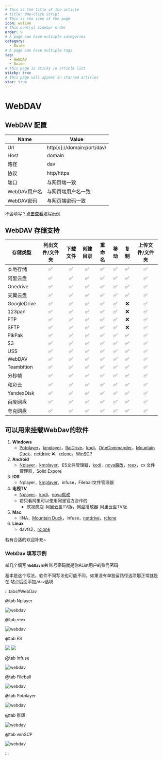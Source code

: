 ```yaml
---
# This is the title of the article
# title: One-click Script
# This is the icon of the page
icon: waline
# This control sidebar order
order: 9
# A page can have multiple categories
category:
  - Guide
# A page can have multiple tags
tag:
  - WebDAV
  - Guide
# this page is sticky in article list
sticky: true
# this page will appear in starred articles
star: true
---
```


# WebDAV

## **WebDAV 配置**

| Name     | Value                       |
| -------- | --------------------------- |
| Url      | http[s]\://domain:port/dav/ |
| Host     | domain                      |
| 路径     | dav                         |
| 协议     | http/https                  |
| 端口     | 与网页端一致                 |
| WebDAV用户名 | 与网页端用户名一致          |
| WebDAV密码 | 与网页端密码一致            |

不会填写？[点击查看填写示例](#webdav-填写示例)

## **WebDAV 存储支持**

| 存储类型          | 列出文件/文件夹 | 下载文件 | 创建目录 | 重命名 | 移动 | 复制 | 上传文件/文件夹 |
| ---------------- | :--: | :------: | :---: | :----: | :--: | :--: | :----: |
| 本地存储          |  ✅  |    ✅    |  ✅   |   ✅   |  ✅  |  ✅  |   ✅   |
| 阿里云盘          |  ✅  |    ✅    |  ✅   |   ✅   |  ✅  |  ✅  |   ✅   |
| Onedrive         |  ✅  |    ✅    |  ✅   |   ✅   |  ✅  |  ✅  |   ✅   |
| 天翼云盘          |  ✅  |    ✅    |  ✅   |   ✅   |  ✅  |  ✅  |   ✅   |
| GoogleDrive      |  ✅  |    ✅    |  ✅   |   ✅   |  ✅  |  ❌  |   ✅   |
| 123pan           |  ✅  |    ✅    |  ✅   |   ✅   |  ✅  |  ❌  |   ✅   |
| FTP              |  ✅  |    ✅    |  ✅   |   ✅   |  ✅  |  ❌  |   ✅   |
| SFTP             |  ✅  |    ✅    |  ✅   |   ✅   |  ✅  |  ❌  |   ✅   |
| PikPak           |  ✅  |    ✅    |  ✅   |   ✅   |  ✅  |  ✅  |   ✅   |
| S3               |  ✅  |    ✅    |  ✅   |   ✅   |  ✅  |  ✅  |   ✅   |
| USS              |  ✅  |    ✅    |  ✅   |   ✅   |  ✅  |  ✅  |   ✅   |
| WebDAV           |  ✅  |    ✅    |  ✅   |   ✅   |  ✅  |  ✅  |   ✅   |
| Teambition       |  ✅  |    ✅    |  ✅   |   ✅   |  ✅  |  ✅  |   ✅   |
| 分秒帧           |  ✅  |    ✅    |  ✅   |   ✅   |  ✅  |  ✅  |   ✅   |
| 和彩云           |  ✅  |    ✅    |  ✅   |   ✅   |  ✅  |  ✅  |   ✅   |
| YandexDisk       |  ✅  |    ✅    |  ✅   |   ✅   |  ✅  |  ✅  |   ✅   |
| 百度网盘          |  ✅  |    ✅    |  ✅   |   ✅   |  ✅  |  ✅  |   ✅   |
| 夸克网盘          |  ✅  |    ✅    |  ✅   |   ✅   |  ✅  |  ✅  |   ✅   |

## **可以用来挂载WebDav的软件**

1. **Windows**
   - [Potplayer](https://potplayer.daum.net/)，[kmplayer](https://www.kmplayer.com/home)，[RaiDrive](https://www.raidrive.com/)，[kodi](https://kodi.tv/download)，[OneCommander](https://www.onecommander.com/)，[Mountain Duck](https://mountainduck.io/)，[netdrive](https://www.netdrive.net/) :x:，[rclone](https://rclone.org/)，[WinSCP](https://winscp.net/)
2. **Android**
   - [Nplayer](https://www.aliyundrive.com/s/cf3p39UXkxa)，[kmplayer](https://www.kmplayer.com/home)，ES文件管理器，[kodi](https://kodi.tv/download)，[nova魔改](https://www.aliyundrive.com/s/cf3p39UXkxa/folder/63e8dcc229204583fff34f8cbd53dfcd6a86f526)，[reex](https://www.aliyundrive.com/s/cf3p39UXkxa/folder/63e8e0027b7473f82cc64bbb9be0a34794c32c07)，cx 文件管理器，Solid Expore
3. **IOS**
   - Nplayer，[kmplayer](https://www.kmplayer.com/home)，infuse，Fileball文件管理器
4. **电视TV**
   - [Nplayer](https://www.aliyundrive.com/s/cf3p39UXkxa)，[kodi](https://kodi.tv/download)，[nova魔改](https://www.aliyundrive.com/s/cf3p39UXkxa/folder/63e8dcc229204583fff34f8cbd53dfcd6a86f526)
   - 若只看阿里可以使用阿里官方合作的
     - 欢视商店-阿里云盘TV版，网盘播放器-阿里云盘TV版
5. **Mac**
   - IINA，[Mountain Duck](https://mountainduck.io/)，infuse，[netdrive](https://www.netdrive.net/)，[rclone](https://rclone.org/)
6. **Linux**
   - davfs2，[rclone](https://rclone.org/)

若有合适的欢迎补充~



### **WebDav 填写示例**

举几个填写 **`WebDav示例`** 账号密码就是你AList用户的账号密码

基本是这个写法，软件不同写法也可能不同，如果没有单独留路径选项那正常就是在 站点后面添加`/dav`选项

:::tabs#WebDav

@tab Nplayer

![webdav](/img/guide/webdav/nplayer.png)

@tab reex

![webdav](/img/guide/webdav/reex.png)

@tab ES

<div class="image-preview">  
    <img src="/img/guide/webdav/es-ios.png" />  
    <img src="/img/guide/webdav/es-android.png" />
</div>

@tab Infuse

![webdav](/img/guide/webdav/infuse.png)

@tab Fileball

![webdav](/img/guide/webdav/fileball.png)

@tab Potplayer

![webdav](/img/guide/webdav/potplayer.png)

@tab 群辉

![webdav](/img/guide/webdav/nas.png)

@tab winSCP

![webdav](/img/guide/webdav/winscp.png)

:::
